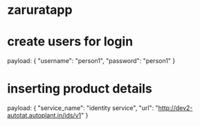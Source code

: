 # zaruratapp

# create users for login

payload: { "username": "person1", "password": "person1" }

# inserting product details

payload: { "service_name": "identity service", "url": "http://dev2-autotat.autoplant.in/ids/v1" }
